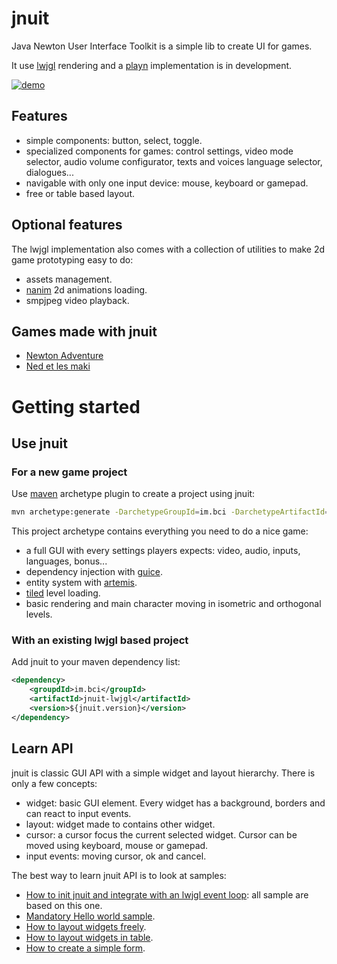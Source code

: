 # jnuit

Java Newton User Interface Toolkit is a simple lib to create UI for games.

It use [lwjgl](http://lwjgl.org) rendering and a [playn](https://code.google.com/p/playn/) implementation is in development.

[![demo](http://devnewton.bci.im/media/jnuit/jnuit_demo.png)](http://devnewton.bci.im/media/jnuit/jnuit_demo.webm)

## Features

- simple components: button, select, toggle.
- specialized components for games: control settings, video mode selector, audio volume configurator, texts and voices language selector, dialogues...
- navigable with only one input device: mouse, keyboard or gamepad.
- free or table based layout.

## Optional features

The lwjgl implementation also comes with a collection of utilities to make 2d game prototyping easy to do:

- assets management.
- [nanim](http://devnewton.bci.im/softwares/nanim) 2d animations loading.
- smpjpeg video playback.

## Games made with jnuit

- [Newton Adventure](http://devnewton.bci.im/games/newton_adventure)
- [Ned et les maki](http://devnewton.bci.im/games/nedetlesmaki)

# Getting started

## Use jnuit

### For a new game project

Use [maven](https://maven.apache.org/) archetype plugin to create a project using jnuit:

```bash
mvn archetype:generate -DarchetypeGroupId=im.bci -DarchetypeArtifactId=jnuit-archetype -DarchetypeVersion=LATEST -DgroupId=com.mycompagny -DartifactId=superbaryo2 -Dversion=1.0-SNAPSHOT
```

This project archetype contains everything you need to do a nice game:

- a full GUI with every settings players expects: video, audio, inputs, languages, bonus...
- dependency injection with [guice](https://code.google.com/p/google-guice/).
- entity system with [artemis](http://gamadu.com/artemis/).
- [tiled](http://www.mapeditor.org/) level loading.
- basic rendering and main character moving in isometric and orthogonal levels.

### With an existing lwjgl based project

Add jnuit to your maven dependency list:

```xml
<dependency>
    <groupdId>im.bci</groupId>
    <artifactId>jnuit-lwjgl</artifactId>
    <version>${jnuit.version}</version>
</dependency>
```

## Learn API

jnuit is classic GUI API with a simple widget and layout hierarchy. There is only a few concepts:

- widget: basic GUI element. Every widget has a background, borders and can react to input events.
- layout: widget made to contains other widget.
- cursor: a cursor focus the current selected widget. Cursor can be moved using keyboard, mouse or gamepad.
- input events: moving cursor, ok and cancel.

The best way to learn jnuit API is to look at samples:

- [How to init jnuit and integrate with an lwjgl event loop](samples/src/main/java/im/bci/jnuit/samples/AbstractSample.java): all sample are based on this one.
- [Mandatory Hello world sample](samples/src/main/java/im/bci/jnuit/samples/HelloWorld.java).
- [How to layout widgets freely](samples/src/main/java/im/bci/jnuit/samples/ContainerLayoutSample.java).
- [How to layout widgets in table](samples/src/main/java/im/bci/jnuit/samples/TableLayoutSample.java).
- [How to create a simple form](samples/src/main/java/im/bci/jnuit/samples/FormSample.java).
